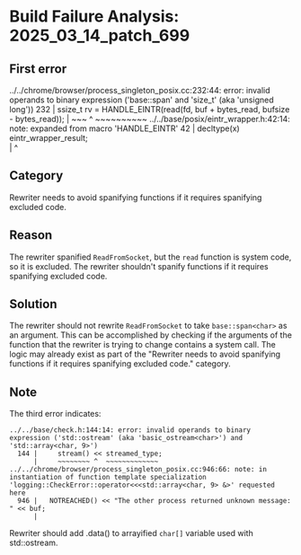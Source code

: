 # Build Failure Analysis: 2025_03_14_patch_699

## First error

../../chrome/browser/process_singleton_posix.cc:232:44: error: invalid operands to binary expression ('base::span<char>' and 'size_t' (aka 'unsigned long'))
  232 |     ssize_t rv = HANDLE_EINTR(read(fd, buf + bytes_read, bufsize - bytes_read));
      |                                        ~~~ ^ ~~~~~~~~~~
../../base/posix/eintr_wrapper.h:42:14: note: expanded from macro 'HANDLE_EINTR'
   42 |     decltype(x) eintr_wrapper_result;                        \
      |              ^

## Category
Rewriter needs to avoid spanifying functions if it requires spanifying excluded code.

## Reason
The rewriter spanified `ReadFromSocket`, but the `read` function is system code, so it is excluded. The rewriter shouldn't spanify functions if it requires spanifying excluded code.

## Solution
The rewriter should not rewrite `ReadFromSocket` to take `base::span<char>` as an argument. This can be accomplished by checking if the arguments of the function that the rewriter is trying to change contains a system call. The logic may already exist as part of the "Rewriter needs to avoid spanifying functions if it requires spanifying excluded code." category.

## Note
The third error indicates:
```
../../base/check.h:144:14: error: invalid operands to binary expression ('std::ostream' (aka 'basic_ostream<char>') and 'std::array<char, 9>')
  144 |     stream() << streamed_type;
      |     ~~~~~~~~ ^  ~~~~~~~~~~~~~
../../chrome/browser/process_singleton_posix.cc:946:66: note: in instantiation of function template specialization 'logging::CheckError::operator<<<std::array<char, 9> &>' requested here
  946 |   NOTREACHED() << "The other process returned unknown message: " << buf;
      |
```

Rewriter should add .data() to arrayified `char[]` variable used with std::ostream.